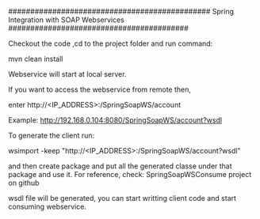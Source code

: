 ##############################################
Spring Integration with SOAP Webservices
#########################################


Checkout the code ,cd to the project folder and run command:

mvn clean install

Webservice will start at local server.

If you want to access the webservice from remote then,

enter http://<IP_ADDRESS>:<PORT>/SpringSoapWS/account

Example: http://192.168.0.104:8080/SpringSoapWS/account?wsdl

To generate the client run:

wsimport -keep  "http://<IP_ADDRESS>:<PORT>/SpringSoapWS/account?wsdl"

and then create package and put all the generated classe under that package and use it.
For reference, check: SpringSoapWSConsume project on github


wsdl file will be generated, you can start writting client code and start consuming 
webservice.
